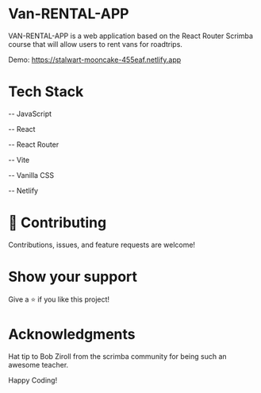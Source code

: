 # Van-RENTAL-APP
VAN-RENTAL-APP is a web application based on the React Router Scrimba course that will allow users to rent vans for roadtrips.

Demo: https://stalwart-mooncake-455eaf.netlify.app

# Tech Stack

-- JavaScript

-- React

-- React Router

-- Vite

-- Vanilla CSS

-- Netlify

# 🤝 Contributing

Contributions, issues, and feature requests are welcome!

# Show your support

Give a ⭐️ if you like this project!

# Acknowledgments

Hat tip to Bob Ziroll from the scrimba community for being such an awesome teacher.


Happy Coding!
